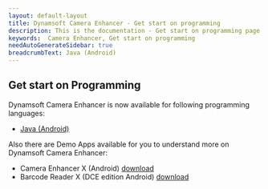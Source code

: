 ```yaml
---
layout: default-layout
title: Dynamsoft Camera Enhancer - Get start on programming
description: This is the documentation - Get start on programming page of Dynamsoft Camera Enhancer.
keywords:  Camera Enhancer, Get start on programming
needAutoGenerateSidebar: true
breadcrumbText: Java (Android)
---
```

## Get start on Programming

Dynamsoft Camera Enhancer is now available for following programming languages:
- [Java (Android)](android/index.md)

Also there are Demo Apps available for you to understand more on Dynamsoft Camera Enhancer:
- Camera Enhancer X (Android) [download]()
- Barcode Reader X (DCE edition Android) [download]()